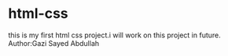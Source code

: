 # html-css
this is my first html css project.i will work on this project in future.
Author:Gazi Sayed Abdullah
